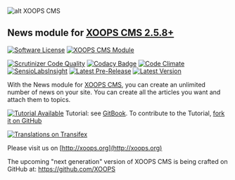 ![alt XOOPS CMS](http://xoops.org/images/logoXoops4GithubRepository.png)
## News module for [XOOPS CMS 2.5.8+](https://xoops.org)
[![Software License](https://img.shields.io/badge/license-GPL-brightgreen.svg?style=flat)](LICENSE)
[![XOOPS CMS Module](https://img.shields.io/badge/XOOPS%20CMS-Module-blue.svg)](http://xoops.org)
 
[![Scrutinizer Code Quality](https://img.shields.io/scrutinizer/g/XoopsModules25x/news.svg?style=flat)](https://scrutinizer-ci.com/g/XoopsModules25x/news/?branch=master)
[![Codacy Badge](https://api.codacy.com/project/badge/grade/2d27c0023ee54f0b9ba2b5d17a68b2a5)](https://www.codacy.com/app/mambax7/news)
[![Code Climate](https://img.shields.io/codeclimate/github/XoopsModules25x/news.svg?style=flat)](https://codeclimate.com/github/XoopsModules25x/news)
[![SensioLabsInsight](https://insight.sensiolabs.com/projects/04564ab6-42b6-4bff-8aff-b819fc9a7ddf/mini.png)](https://insight.sensiolabs.com/projects/04564ab6-42b6-4bff-8aff-b819fc9a7ddf)
[![Latest Pre-Release](https://img.shields.io/github/tag/XoopsModules25x/news.svg?style=flat)](https://github.com/XoopsModules25x/news/tags/)
[![Latest Version](https://img.shields.io/github/release/XoopsModules25x/news.svg?style=flat)](https://github.com/XoopsModules25x/news/releases/)

With the News module for [XOOPS CMS](http://xoops.org), you can create an unlimited number of news on your site. You can create all the articles you want and attach them to topics.

[![Tutorial Available](http://xoops.org/images/tutorial-available-blue.svg)](https://www.gitbook.com/book/xoops/xoops-news-module/) Tutorial: see [GitBook](https://www.gitbook.com/book/xoops/xoops-news-module-tutorial/). 
To contribute to the Tutorial, [fork it on GitHub](https://github.com/XoopsDocs/news-tutorial)

[![Translations on Transifex](http://xoops.org/images/translations-transifex-blue.svg)](https://www.transifex.com/xoops) 

Please visit us on  [http://xoops.org](http://xoops.org)

The upcoming "next generation" version of XOOPS CMS is being crafted on GitHub at: https://github.com/XOOPS
